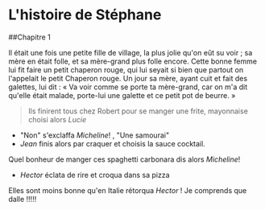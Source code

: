 # L'histoire de Stéphane

##Chapitre 1

Il était une fois une petite fille de village, la plus jolie qu'on eût su voir ; sa mère en était folle, et sa mère-grand plus folle encore. Cette bonne femme lui fit faire un petit chaperon rouge, qui lui seyait si bien que partout on l'appelait le petit Chaperon rouge.
Un jour sa mère, ayant cuit et fait des galettes, lui dit : « Va voir comme se porte ta mère-grand, car on m'a dit qu'elle était malade, porte-lui une galette et ce petit pot de beurre. »

>Ils finirent tous chez Robert pour se manger une frite, mayonnaise choisi alors *Lucie* 
- "Non" s'exclaffa *Micheline*! , "Une samourai"
- *Jean* finis alors par craquer et choisis la sauce cocktail.

Quel bonheur de manger ces spaghetti carbonara dis alors *Micheline*!

-  *Hector* éclata de rire et croqua dans sa pizza

Elles sont moins bonne qu'en Italie rétorqua *Hector* !
Je comprends que dalle !!!!!

